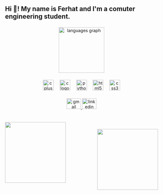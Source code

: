 <h2 align="left">Hi 👋! My name is Ferhat and I'm a comuter engineering student.</h2>

###

<div align="center">
  <img src="https://github-readme-stats.vercel.app/api/top-langs?username=SchumacherFarad&locale=en&hide_title=false&layout=compact&size_weight=0.5&count_weight=0.5&card_width=320&langs_count=5&theme=gotham&hide_border=false" height="150" alt="languages graph"  />
</div>

###

<div align="center">
  <img src="https://cdn.jsdelivr.net/gh/devicons/devicon/icons/cplusplus/cplusplus-plain.svg" height="35" alt="cplusplus logo"  />
  <img width="12" />
  <img src="https://cdn.jsdelivr.net/gh/devicons/devicon/icons/c/c-plain.svg" height="35" alt="c logo"  />
  <img width="12" />
  <img src="https://cdn.jsdelivr.net/gh/devicons/devicon/icons/python/python-original.svg" height="35" alt="python logo"  />
  <img width="12" />
  <img src="https://cdn.jsdelivr.net/gh/devicons/devicon/icons/html5/html5-plain.svg" height="35" alt="html5 logo"  />
  <img width="12" />
  <img src="https://cdn.jsdelivr.net/gh/devicons/devicon/icons/css3/css3-plain.svg" height="35" alt="css3 logo"  />
</div>

###

<div align="center">
  <a href="mailto:ferhatkunduraci03@gmail.com" target="_blank">
    <img src="https://raw.githubusercontent.com/maurodesouza/profile-readme-generator/master/src/assets/icons/social/gmail/default.svg" width="47" height="35" alt="gmail logo"  />
  </a>
  <a href="https://www.linkedin.com/in/ferhatkunduraci/" target="_blank">
    <img src="https://raw.githubusercontent.com/maurodesouza/profile-readme-generator/master/src/assets/icons/social/linkedin/default.svg" width="47" height="35" alt="linkedin logo"  />
  </a>
</div>

###

<br clear="both">

<img align="left" height="200" src="https://media1.tenor.com/m/cOY3ssP0-a0AAAAd/niko-bellic-gta4.gif"  />

###

<img align="right" height="200" src="https://media1.tenor.com/m/CTp3Eijb7YMAAAAC/gta-iv-niko-bellic.gif"  />

###
